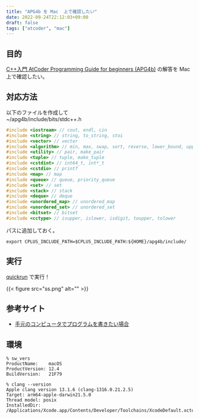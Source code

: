 ```yaml
---
title: "APG4b を Mac  上で確認したい"
date: 2022-09-24T22:12:03+09:00
draft: false
tags: ["atcoder", "mac"]
---
```


## 目的

[C++入門 AtCoder Programming Guide for beginners (APG4b)](https://atcoder.jp/contests/apg4b) の解答を Mac 上で確認したい。

## 対応方法

以下のファイルを作成して  
~/apg4b/include/bits/stdc++.h

```cpp
#include <iostream> // cout, endl, cin
#include <string> // string, to_string, stoi
#include <vector> // vector
#include <algorithm> // min, max, swap, sort, reverse, lower_bound, upper_bound
#include <utility> // pair, make_pair
#include <tuple> // tuple, make_tuple
#include <cstdint> // int64_t, int*_t
#include <cstdio> // printf
#include <map> // map
#include <queue> // queue, priority_queue
#include <set> // set
#include <stack> // stack
#include <deque> // deque
#include <unordered_map> // unordered_map
#include <unordered_set> // unordered_set
#include <bitset> // bitset
#include <cctype> // isupper, islower, isdigit, toupper, tolower

```

パスに追加しておく。
```
export CPLUS_INCLUDE_PATH=$CPLUS_INCLUDE_PATH:${HOME}/apg4b/include/
```

## 実行

[quickrun](https://github.com/thinca/vim-quickrun) で実行！

{{< figure src="ss.png" alt="" >}}


## 参考サイト

- [手元のコンピュータでプログラムを書きたい場合](https://atcoder.jp/contests/apg4b/tasks/APG4b_ak#:~:text=%E6%89%8B%E5%85%83%E3%81%AE%E3%82%B3%E3%83%B3%E3%83%94%E3%83%A5%E3%83%BC%E3%82%BF%E3%81%A7%E3%83%97%E3%83%AD%E3%82%B0%E3%83%A9%E3%83%A0%E3%82%92%E6%9B%B8%E3%81%8D%E3%81%9F%E3%81%84%E5%A0%B4%E5%90%88)

## 環境

```console
% sw_vers
ProductName:    macOS
ProductVersion: 12.4
BuildVersion:   21F79

% clang --version
Apple clang version 13.1.6 (clang-1316.0.21.2.5)
Target: arm64-apple-darwin21.5.0
Thread model: posix
InstalledDir: /Applications/Xcode.app/Contents/Developer/Toolchains/XcodeDefault.xctoolchain/usr/bin
```
